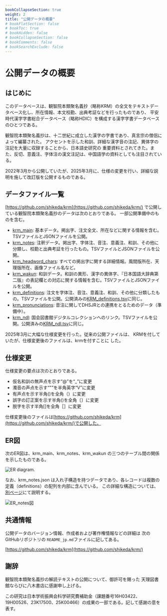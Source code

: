 ```yaml
---
bookCollapseSection: true
weight: 2
title: "公開データの概要"
# bookFlatSection: false
# bookToc: true
# bookHidden: false
# bookCollapseSection: false
# bookComments: false
# bookSearchExclude: false
---
```


# 公開データの概要

## はじめに

このデータベースは、観智院本類聚名義抄（略称KRM）の全文をテキストデータベース化し、所在情報、本文校勘、出典考証などを行ったものであり、
平安時代漢字字書総合データベース（略称HDIC）を構成する漢字字書データベースのひとつである。

観智院本類聚名義抄は、十二世紀に成立した漢字の字書であり、真言宗の僧侶によって編纂された。
アクセントを示した和訓、詳細な漢字音の注記、異体字の注記を大量に収録することから、日本語史研究の
重要資料とされてきた。また、反切、意義注、字体注の漢文注記は、中国語学の資料としても注目されている。

2022年3月から公開していたが、2025年3月に、仕様の変更を行い、詳細な説明を施して改訂版を公開するものである。

## データファイル一覧

[https://github.com/shikeda/krm](https://github.com/shikeda/krm/)
で公開している観智院本類聚名義抄のデータは次のとおりである。
一部公開準備中のものを含む。

- [krm_main](./02-01-main/): 基本データ。掲出字、注文全文、所在などに関する情報を含む。TSVファイルとJSONファイルを公開。
- [krm_notes](./02-02-notes/): 注釈データ。掲出字、字体注、音注、意義注、和訓、その他に分類し、校勘と出典考証を行ったもの。TSVファイルとJSONファイルを公開。
- [krm_headword_chars](./02-03-krm-headword-chars/): すべての掲出字に関する詳細情報。風間版所在、天理版所在、画像ファイル名など。
- [krm_wakun](./02-04-wakun/): 和訓データ。和訓の異形、漢字の異体字、『日本国語大辞典第二版』の表記欄との対応に関する情報を含む。TSVファイルとJSONファイルを公開。
- [krm_definitions](./02-05-definitions/): 注文を字体注、音注、意義注、和訓、その他に分類したもの。TSVファイルを公開。公開済みの[KRM_definitions.tsv](https://github.com/shikeda/HDIC/KRM_definitions.tsv)に同じ。
- [krm_pronunciations](./02-06-pronunciations/): 音注に関してDHSJRとの連携をとるためのデータ（準備中）。
- [krm_ndl](./02-07-ndl/): 国会図書館デジタルコレクションへのリンク。TSVファイルを公開。公開済みの[KRM_ndl.tsv](https://github.com/shikeda/HDIC/KRM_ndl.tsv)に同じ。

2025年3月に大幅な仕様変更を行った。従来の公開ファイルは、
KRMを付していたが、仕様変更後のファイルは、krmを付すことに
した。

## 仕様変更

仕様変更の要点は次のとおりである。

- 仮名和訓の無声点を示す“@”を“_”に変更
- 濁音の声点を示す“"”を半角英字“V”に変更
- 有声点を示す半角()を全角（）に変更
- 誤字の訂正案を示す半角()を全角〔〕に変更
- 脱字を示す半角[]を全角［］に変更

仕様変更後のファイルは[https://github.com/shikeda/krm](https://github.com/shikeda/krm/)で公開した。

## ER図

次のER図は、krm_main、krm_notes、krm_wakun の三つのテーブル間の関係を示したものである。

![ER diagram.](/images/krmer.drawio.png)

なお、krm_notes.json は入れ子構造を持つデータであり、各レコードは複数の定義（definitions）の配列を内部に含んでいる。
この詳細な構造については、[別ページ](./02-02-notes)にて説明する。


![ER_notes図](/images/krm_notes_er.drawio.png)


## 共通情報

公開データのバージョン情報、作成者および著作権情報などの詳細は
次のGitHubリポジトリの `README_jp.md`ファイルに記してある。

[https://github.com/shikeda/krm](https://github.com/shikeda/krm/)

## 謝辞

観智院本類聚名義抄の解読テキストの公開について、御許可を賜った
天理図書館ならびに八木書店に感謝申し上げる。


この研究は日本学術振興会科学研究費補助金（課題番号16H03422、 19H00526、23K17500、25K00466）の成果の一部である。記して感謝の意を表す。
